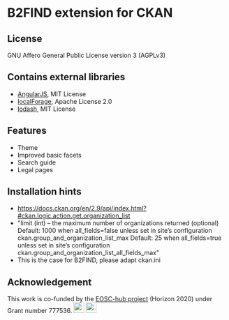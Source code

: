 # B2FIND extension for CKAN

## License
GNU Affero General Public License version 3 (AGPLv3)

## Contains external libraries
- [AngularJS](http://angularjs.org/), MIT License
- [localForage](https://mozilla.github.io/localForage), Apache License 2.0
- [lodash](https://lodash.com/), MIT License

## Features
- Theme
- Improved basic facets
- Search guide
- Legal pages

## Installation hints
- https://docs.ckan.org/en/2.9/api/index.html?#ckan.logic.action.get.organization_list
- "limit (int) – the maximum number of organizations returned (optional) Default: 1000 when all_fields=false unless set in site’s configuration ckan.group_and_organization_list_max Default: 25 when all_fields=true unless set in site’s configuration ckan.group_and_organization_list_all_fields_max"
- This is the case for B2FIND, please adapt ckan.ini

Acknowledgement
---------------

This work is co-funded by the [EOSC-hub project](http://eosc-hub.eu/) (Horizon 2020) under Grant number 777536.
<img src="https://wiki.eosc-hub.eu/download/attachments/1867786/eu%20logo.jpeg?version=1&modificationDate=1459256840098&api=v2" height="24">
<img src="https://wiki.eosc-hub.eu/download/attachments/18973612/eosc-hub-web.png?version=1&modificationDate=1516099993132&api=v2" height="24">
